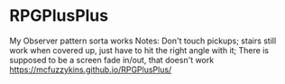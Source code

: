 # RPGPlusPlus
My Observer pattern sorta works
Notes: Don't touch pickups; stairs still work when covered up, just have to hit the right angle with it; There is supposed to be a screen fade in/out, that doesn't work
https://mcfuzzykins.github.io/RPGPlusPlus/
